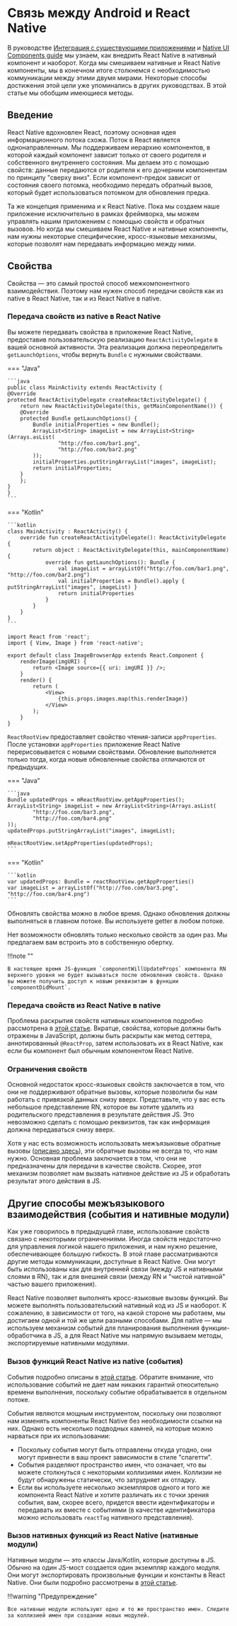 # Связь между Android и React Native

В руководстве [Интеграция с существующими приложениями](integration-with-existing-apps.md) и [Native UI Components guide](native-components-android.md) мы узнаем, как внедрить React Native в нативный компонент и наоборот. Когда мы смешиваем нативные и React Native компоненты, мы в конечном итоге столкнемся с необходимостью коммуникации между этими двумя мирами. Некоторые способы достижения этой цели уже упоминались в других руководствах. В этой статье мы обобщим имеющиеся методы.

## Введение

React Native вдохновлен React, поэтому основная идея информационного потока схожа. Поток в React является однонаправленным. Мы поддерживаем иерархию компонентов, в которой каждый компонент зависит только от своего родителя и собственного внутреннего состояния. Мы делаем это с помощью свойств: данные передаются от родителя к его дочерним компонентам по принципу "сверху вниз". Если компонент-предок зависит от состояния своего потомка, необходимо передать обратный вызов, который будет использоваться потомком для обновления предка.

Та же концепция применима и к React Native. Пока мы создаем наше приложение исключительно в рамках фреймворка, мы можем управлять нашим приложением с помощью свойств и обратных вызовов. Но когда мы смешиваем React Native и нативные компоненты, нам нужны некоторые специфические, кросс-языковые механизмы, которые позволят нам передавать информацию между ними.

## Свойства

Свойства — это самый простой способ межкомпонентного взаимодействия. Поэтому нам нужен способ передачи свойств как из native в React Native, так и из React Native в native.

### Передача свойств из native в React Native

Вы можете передавать свойства в приложение React Native, предоставив пользовательскую реализацию `ReactActivityDelegate` в вашей основной активности. Эта реализация должна переопределить `getLaunchOptions`, чтобы вернуть `Bundle` с нужными свойствами.

=== "Java"

    ```java
    public class MainActivity extends ReactActivity {
    @Override
    protected ReactActivityDelegate createReactActivityDelegate() {
    	return new ReactActivityDelegate(this, getMainComponentName()) {
    	@Override
    	protected Bundle getLaunchOptions() {
    		Bundle initialProperties = new Bundle();
    		ArrayList<String> imageList = new ArrayList<String>(Arrays.asList(
    				"http://foo.com/bar1.png",
    				"http://foo.com/bar2.png"
    		));
    		initialProperties.putStringArrayList("images", imageList);
    		return initialProperties;
    	}
    	};
    }
    }
    ```

=== "Kotlin"

    ```kotlin
    class MainActivity : ReactActivity() {
    	override fun createReactActivityDelegate(): ReactActivityDelegate {
    		return object : ReactActivityDelegate(this, mainComponentName) {
    			override fun getLaunchOptions(): Bundle {
    				val imageList = arrayListOf("http://foo.com/bar1.png", "http://foo.com/bar2.png")
    				val initialProperties = Bundle().apply { putStringArrayList("images", imageList) }
    				return initialProperties
    			}
    		}
    	}
    }
    ```

```tsx title="ImageBrowserApp.tsx"
import React from 'react';
import { View, Image } from 'react-native';

export default class ImageBrowserApp extends React.Component {
    renderImage(imgURI) {
        return <Image source={{ uri: imgURI }} />;
    }
    render() {
        return (
            <View>
                {this.props.images.map(this.renderImage)}
            </View>
        );
    }
}
```

`ReactRootView` предоставляет свойство чтения-записи `appProperties`. После установки `appProperties` приложение React Native перерисовывается с новыми свойствами. Обновление выполняется только тогда, когда новые обновленные свойства отличаются от предыдущих.

=== "Java"

    ```java
    Bundle updatedProps = mReactRootView.getAppProperties();
    ArrayList<String> imageList = new ArrayList<String>(Arrays.asList(
    		"http://foo.com/bar3.png",
    		"http://foo.com/bar4.png"
    ));
    updatedProps.putStringArrayList("images", imageList);

    mReactRootView.setAppProperties(updatedProps);
    ```

=== "Kotlin"

    ```kotlin
    var updatedProps: Bundle = reactRootView.getAppProperties()
    var imageList = arrayListOf("http://foo.com/bar3.png", "http://foo.com/bar4.png")
    ```

Обновлять свойства можно в любое время. Однако обновления должны выполняться в главном потоке. Вы используете getter в любом потоке.

Нет возможности обновлять только несколько свойств за один раз. Мы предлагаем вам встроить это в собственную обертку.

!!!note ""

    В настоящее время JS-функция `componentWillUpdateProps` компонента RN верхнего уровня не будет вызываться после обновления свойств. Однако вы можете получить доступ к новым реквизитам в функции `componentDidMount`.

### Передача свойств из React Native в native

Проблема раскрытия свойств нативных компонентов подробно рассмотрена в [этой статье](native-components-android.md#3-expose-view-property-setters-using-reactprop-or-reactpropgroup-annotation). Вкратце, свойства, которые должны быть отражены в JavaScript, должны быть раскрыты как метод сеттера, аннотированный `@ReactProp`, затем использовать их в React Native, как если бы компонент был обычным компонентом React Native.

### Ограничения свойств

Основной недостаток кросс-языковых свойств заключается в том, что они не поддерживают обратные вызовы, которые позволили бы нам работать с привязкой данных снизу вверх. Представьте, что у вас есть небольшое представление RN, которое вы хотите удалить из родительского представления в результате действия JS. Это невозможно сделать с помощью реквизитов, так как информация должна передаваться снизу вверх.

Хотя у нас есть возможность использовать межъязыковые обратные вызовы ([описано здесь](native-modules-android.md#callbacks)), эти обратные вызовы не всегда то, что нам нужно. Основная проблема заключается в том, что они не предназначены для передачи в качестве свойств. Скорее, этот механизм позволяет нам вызвать нативное действие из JS и обработать результат этого действия в JS.

## Другие способы межъязыкового взаимодействия (события и нативные модули)

Как уже говорилось в предыдущей главе, использование свойств связано с некоторыми ограничениями. Иногда свойств недостаточно для управления логикой нашего приложения, и нам нужно решение, обеспечивающее большую гибкость. В этой главе рассматриваются другие методы коммуникации, доступные в React Native. Они могут быть использованы как для внутренней связи (между JS и нативными слоями в RN), так и для внешней связи (между RN и "чистой нативной" частью вашего приложения).

React Native позволяет выполнять кросс-языковые вызовы функций. Вы можете выполнять пользовательский нативный код из JS и наоборот. К сожалению, в зависимости от того, на какой стороне мы работаем, мы достигаем одной и той же цели разными способами. Для native — мы используем механизм событий для планирования выполнения функции-обработчика в JS, а для React Native мы напрямую вызываем методы, экспортируемые нативными модулями.

### Вызов функций React Native из native (события)

События подробно описаны в [этой статье](native-components-android.md#events). Обратите внимание, что использование событий не дает нам никаких гарантий относительно времени выполнения, поскольку событие обрабатывается в отдельном потоке.

События являются мощным инструментом, поскольку они позволяют нам изменять компоненты React Native без необходимости ссылки на них. Однако есть несколько подводных камней, на которые можно нарваться при их использовании:

-   Поскольку события могут быть отправлены откуда угодно, они могут привнести в ваш проект зависимости в стиле "спагетти".
-   События разделяют пространство имен, что означает, что вы можете столкнуться с некоторыми коллизиями имен. Коллизии не будут обнаружены статически, что затрудняет их отладку.
-   Если вы используете несколько экземпляров одного и того же компонента React Native и хотите различать их с точки зрения события, вам, скорее всего, придется ввести идентификаторы и передавать их вместе с событиями (в качестве идентификатора можно использовать `reactTag` нативного представления).

### Вызов нативных функций из React Native (нативные модули)

Нативные модули — это классы Java/Kotlin, которые доступны в JS. Обычно на один JS-мост создается один экземпляр каждого модуля. Они могут экспортировать произвольные функции и константы в React Native. Они были подробно рассмотрены в [этой статье](native-modules-android.md).

!!!warning "Предупреждение"

    Все нативные модули используют одно и то же пространство имен. Следите за коллизией имен при создании новых модулей.
